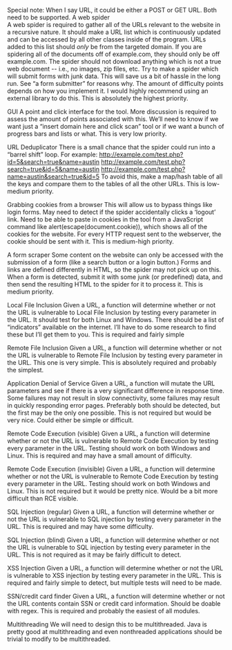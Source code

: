Special note: When I say URL, it could be either a POST or GET URL. Both need to be supported. 
A web spider 	
	A web spider is required to gather all of the URLs relevant to the website in a recursive nature.
	It should make a URL list which is continuously updated and can be accessed by all other classes inside of the program. 
	URLs added to this list should *only* be from the targeted domain. If you are spidering all of the documents off of example.com, they should only be off example.com. 
	The spider should not download anything which is not a true web document -- i.e., no images, zip files, etc. 
	Try to make a spider which will submit forms with junk data. This will save us a bit of hassle in the long run. See “a form submitter” for reasons why. 
	The amount of difficulty points depends on how you implement it. I would highly recommend using an external library to do this.
	This is absolutely the highest priority.

GUI
	A point and click interface for the tool.
	More discussion is required to assess the amount of points associated with this. We’ll need to know if we want just a “insert domain here and click scan” tool or if we want a bunch of progress bars and lists or what.
	This is very low priority.

URL Deduplicator 
	There is a small chance that the spider could run into a “barrel shift” loop. 
	For example:
		http://example.com/test.php?id=5&search=true&name=austin
		http://example.com/test.php?search=true&id=5&name=austin
		http://example.com/test.php?name=austin&search=true&id=5
	To avoid this, make a map/hash table of all the keys and compare them to the tables of all the other URLs. 
	This is low-medium priority.
	
Grabbing cookies from a browser 
	This will allow us to bypass things like login forms.
	May need to detect if the spider accidentally clicks a ‘logout’ link.
	Need to be able to paste in cookies in the tool from a JavaScript command like alert(escape(document.cookie)), which shows all of the cookies for the website.
	For every HTTP request sent to the webserver, the cookie should be sent with it.
	This is medium-high priority.
	
A form scraper 
	Some content on the website can only be accessed with the submission of a form (like a search button or a login button.)
	Forms and links are defined differently in HTML, so the spider may not pick up on this. 
	When a form is detected, submit it with some junk (or predefined) data, and then send the resulting HTML to the spider for it to process it. 
	This is medium priority.
	
Local File Inclusion 
	Given a URL, a function will determine whether or not the URL is vulnerable to Local File Inclusion by testing every parameter in the URL. 
	It should test for both Linux and Windows.
	There should be a list of “indicators” available on the internet. I’ll have to do some research to find these but I’ll get them to you. 
	This is required and fairly simple
	
Remote File Inclusion 
	Given a URL, a function will determine whether or not the URL is vulnerable to Remote File Inclusion by testing every parameter in the URL.
	This one is very simple.
	This is absolutely required and probably the simplest. 
	
Application Denial of Service 
	Given a URL, a function will mutate the URL parameters and see if there is a very significant difference in response time.
	Some failures may not result in slow connectivity, some failures may result in quickly responding error pages. Preferably both should be detected, but the first may be the only one possible. 
	This is not required but would be very nice. Could either be simple or difficult.
	
Remote Code Execution (visible) 
	Given a URL, a function will determine whether or not the URL is vulnerable to Remote Code Execution by testing every parameter in the URL. 
	Testing should work on both Windows and Linux.
	This is required and may have a small amount of difficulty.
	
Remote Code Execution (invisible) 
	Given a URL, a function will determine whether or not the URL is vulnerable to Remote Code Execution by testing every parameter in the URL. 
	Testing should work on both Windows and Linux.
	This is not required but it would be pretty nice. Would be a bit more difficult than RCE visible.
	
SQL Injection (regular)
	Given a URL, a function will determine whether or not the URL is vulnerable to SQL injection by testing every parameter in the URL.
	This is required and may have some difficulty. 
	
SQL Injection (blind)
	Given a URL, a function will determine whether or not the URL is vulnerable to SQL injection by testing every parameter in the URL. 
	This is not required as it may be fairly difficult to detect.
	
XSS Injection 
	Given a URL, a function will determine whether or not the URL is vulnerable to XSS injection by testing every parameter in the URL.
	This is required and fairly simple to detect, but multiple tests will need to be made.
	
SSN/credit card finder
	Given a URL, a function will determine whether or not the URL contents contain SSN or credit card information.
	Should be doable with regex. 
	This is required and probably the easiest of all modules. 
	
Multithreading
	We will need to design this to be multithreaded. 
	Java is pretty good at multithreading and even nonthreaded applications should be trivial to modify to be multithreaded. 
